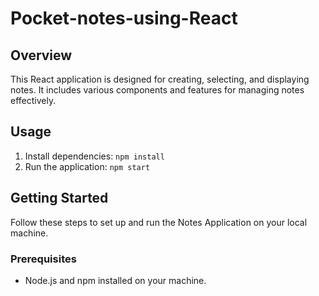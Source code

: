 # Pocket-notes-using-React
## Overview
This React application is designed for creating, selecting, and displaying notes. It includes various components and features for managing notes effectively.

## Usage
1. Install dependencies: `npm install`
2. Run the application: `npm start`

## Getting Started
Follow these steps to set up and run the Notes Application on your local machine.

### Prerequisites
- Node.js and npm installed on your machine.

